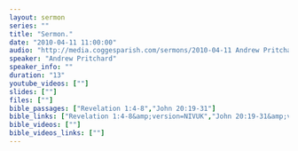 ```yaml
---
layout: sermon
series: ""
title: "Sermon."
date: "2010-04-11 11:00:00"
audio: "http://media.coggesparish.com/sermons/2010-04-11 Andrew Pritchard.mp3"
speaker: "Andrew Pritchard"
speaker_info: ""
duration: "13"
youtube_videos: [""]
slides: [""]
files: [""]
bible_passages: ["Revelation 1:4-8","John 20:19-31"]
bible_links: ["Revelation 1:4-8&amp;version=NIVUK","John 20:19-31&amp;version=NIVUK"]
bible_videos: [""]
bible_videos_links: [""]
---
```

